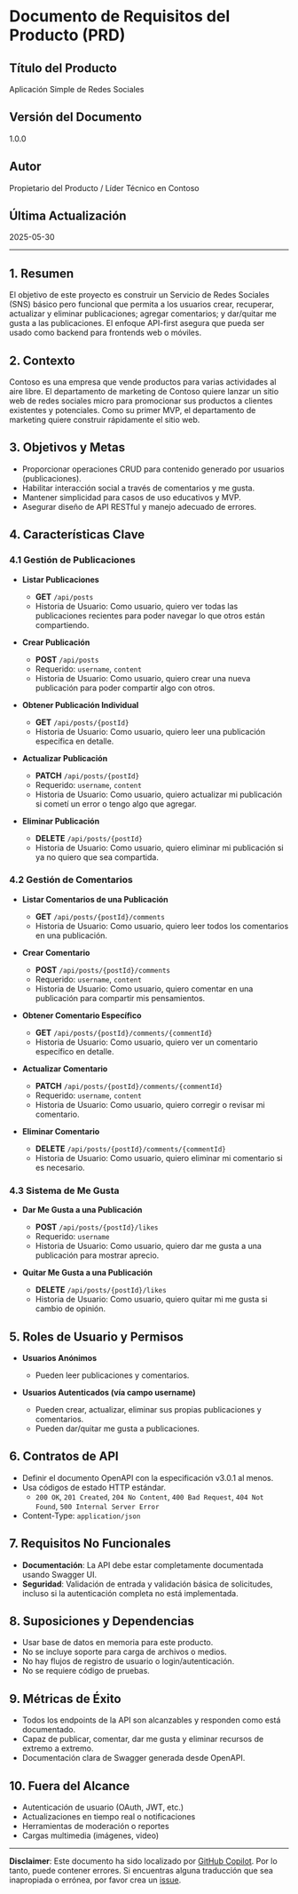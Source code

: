 # Documento de Requisitos del Producto (PRD)

## Título del Producto

Aplicación Simple de Redes Sociales

## Versión del Documento

1.0.0

## Autor

Propietario del Producto / Líder Técnico en Contoso

## Última Actualización

2025-05-30

---

## 1. Resumen

El objetivo de este proyecto es construir un Servicio de Redes Sociales (SNS) básico pero funcional que permita a los usuarios crear, recuperar, actualizar y eliminar publicaciones; agregar comentarios; y dar/quitar me gusta a las publicaciones. El enfoque API-first asegura que pueda ser usado como backend para frontends web o móviles.

## 2. Contexto

Contoso es una empresa que vende productos para varias actividades al aire libre. El departamento de marketing de Contoso quiere lanzar un sitio web de redes sociales micro para promocionar sus productos a clientes existentes y potenciales. Como su primer MVP, el departamento de marketing quiere construir rápidamente el sitio web.

## 3. Objetivos y Metas

* Proporcionar operaciones CRUD para contenido generado por usuarios (publicaciones).
* Habilitar interacción social a través de comentarios y me gusta.
* Mantener simplicidad para casos de uso educativos y MVP.
* Asegurar diseño de API RESTful y manejo adecuado de errores.

## 4. Características Clave

### 4.1 Gestión de Publicaciones

* **Listar Publicaciones**

  * **GET** `/api/posts`
  * Historia de Usuario: Como usuario, quiero ver todas las publicaciones recientes para poder navegar lo que otros están compartiendo.

* **Crear Publicación**

  * **POST** `/api/posts`
  * Requerido: `username`, `content`
  * Historia de Usuario: Como usuario, quiero crear una nueva publicación para poder compartir algo con otros.

* **Obtener Publicación Individual**

  * **GET** `/api/posts/{postId}`
  * Historia de Usuario: Como usuario, quiero leer una publicación específica en detalle.

* **Actualizar Publicación**

  * **PATCH** `/api/posts/{postId}`
  * Requerido: `username`, `content`
  * Historia de Usuario: Como usuario, quiero actualizar mi publicación si cometí un error o tengo algo que agregar.

* **Eliminar Publicación**

  * **DELETE** `/api/posts/{postId}`
  * Historia de Usuario: Como usuario, quiero eliminar mi publicación si ya no quiero que sea compartida.

### 4.2 Gestión de Comentarios

* **Listar Comentarios de una Publicación**

  * **GET** `/api/posts/{postId}/comments`
  * Historia de Usuario: Como usuario, quiero leer todos los comentarios en una publicación.

* **Crear Comentario**

  * **POST** `/api/posts/{postId}/comments`
  * Requerido: `username`, `content`
  * Historia de Usuario: Como usuario, quiero comentar en una publicación para compartir mis pensamientos.

* **Obtener Comentario Específico**

  * **GET** `/api/posts/{postId}/comments/{commentId}`
  * Historia de Usuario: Como usuario, quiero ver un comentario específico en detalle.

* **Actualizar Comentario**

  * **PATCH** `/api/posts/{postId}/comments/{commentId}`
  * Requerido: `username`, `content`
  * Historia de Usuario: Como usuario, quiero corregir o revisar mi comentario.

* **Eliminar Comentario**

  * **DELETE** `/api/posts/{postId}/comments/{commentId}`
  * Historia de Usuario: Como usuario, quiero eliminar mi comentario si es necesario.

### 4.3 Sistema de Me Gusta

* **Dar Me Gusta a una Publicación**

  * **POST** `/api/posts/{postId}/likes`
  * Requerido: `username`
  * Historia de Usuario: Como usuario, quiero dar me gusta a una publicación para mostrar aprecio.

* **Quitar Me Gusta a una Publicación**

  * **DELETE** `/api/posts/{postId}/likes`
  * Historia de Usuario: Como usuario, quiero quitar mi me gusta si cambio de opinión.

## 5. Roles de Usuario y Permisos

* **Usuarios Anónimos**
  * Pueden leer publicaciones y comentarios.

* **Usuarios Autenticados (vía campo username)**
  * Pueden crear, actualizar, eliminar sus propias publicaciones y comentarios.
  * Pueden dar/quitar me gusta a publicaciones.

## 6. Contratos de API

* Definir el documento OpenAPI con la especificación v3.0.1 al menos.
* Usa códigos de estado HTTP estándar.
  * `200 OK`, `201 Created`, `204 No Content`, `400 Bad Request`, `404 Not Found`, `500 Internal Server Error`
* Content-Type: `application/json`

## 7. Requisitos No Funcionales

* **Documentación**: La API debe estar completamente documentada usando Swagger UI.
* **Seguridad**: Validación de entrada y validación básica de solicitudes, incluso si la autenticación completa no está implementada.

## 8. Suposiciones y Dependencias

* Usar base de datos en memoria para este producto.
* No se incluye soporte para carga de archivos o medios.
* No hay flujos de registro de usuario o login/autenticación.
* No se requiere código de pruebas.

## 9. Métricas de Éxito

* Todos los endpoints de la API son alcanzables y responden como está documentado.
* Capaz de publicar, comentar, dar me gusta y eliminar recursos de extremo a extremo.
* Documentación clara de Swagger generada desde OpenAPI.

## 10. Fuera del Alcance

* Autenticación de usuario (OAuth, JWT, etc.)
* Actualizaciones en tiempo real o notificaciones
* Herramientas de moderación o reportes
* Cargas multimedia (imágenes, video)

---

**Disclaimer**: Este documento ha sido localizado por [GitHub Copilot](https://docs.github.com/copilot/about-github-copilot/what-is-github-copilot). Por lo tanto, puede contener errores. Si encuentras alguna traducción que sea inapropiada o errónea, por favor crea un [issue](https://github.com/microsoft/github-copilot-vibe-coding-workshop/issues/new).
